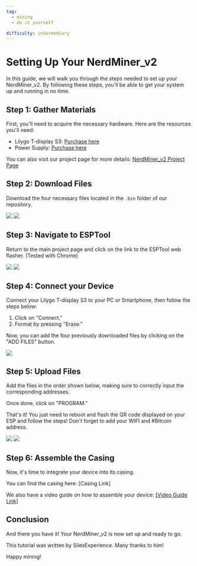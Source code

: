 ```yaml
---
tag:
  - mining
  - do it yourself

difficulty: intermediary
---
```


# Setting Up Your NerdMiner_v2

In this guide, we will walk you through the steps needed to set up your NerdMiner_v2. By following these steps, you'll be able to get your system up and running in no time.

## Step 1: Gather Materials

First, you'll need to acquire the necessary hardware. Here are the resources you'll need:

- Lilygo T-display S3: [Purchase here](https://lilygo.cc/products/t-display-s3)
- Power Supply: [Purchase here](https://amzn.eu/d/gIOot90)

You can also visit our project page for more details: [NerdMiner_v2 Project Page](http://github.com/BitMaker-hub/NerdMiner_v2)

## Step 2: Download Files

Download the four necessary files located in the `.bin` folder of our repository.

![](assets/screenshot1.jpg)
![](assets/screenshot2.jpg)

## Step 3: Navigate to ESPTool

Return to the main project page and click on the link to the ESPTool web flasher. (Tested with Chrome)

![](assets/screenshot3.jpg)
![](assets/screenshot4.jpg)

## Step 4: Connect your Device

Connect your Lilygo T-display S3 to your PC or Smartphone, then follow the steps below:

1. Click on "Connect."
2. Format by pressing "Erase."

Now, you can add the four previously downloaded files by clicking on the "ADD FILES" button.

![](assets/screenshot5.jpg)

## Step 5: Upload Files

Add the files in the order shown below, making sure to correctly input the corresponding addresses.

Once done, click on "PROGRAM."

That's it! You just need to reboot and flash the QR code displayed on your ESP and follow the steps! Don't forget to add your WIFI and #Bitcoin address.

![](assets/screenshot6.jpg)
![](assets/screenshot7.jpg)

## Step 6: Assemble the Casing

Now, it's time to integrate your device into its casing.

You can find the casing here: [Casing Link]

We also have a video guide on how to assemble your device: [[Video Guide Link]](https://twitter.com/i/status/1652260344176189440)

## Conclusion

And there you have it! Your NerdMiner_v2 is now set up and ready to go.

This tutorial was written by SilexExperience. Many thanks to him!

Happy mining!
